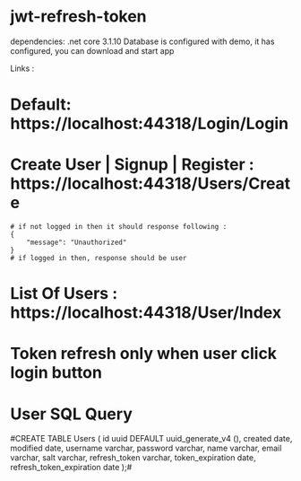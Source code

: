 # jwt-refresh-token
dependencies: .net core 3.1.10
Database is configured with demo, it has configured, you can download and start app

Links : 
# Default: https://localhost:44318/Login/Login
# Create User | Signup | Register : https://localhost:44318/Users/Create
    # if not logged in then it should response following :
    {
        "message": "Unauthorized"
    }
    # if logged in then, response should be user 
    
    
# List Of Users : https://localhost:44318/User/Index

# Token refresh only when user click login button

# User SQL Query

#CREATE TABLE Users (
    id uuid DEFAULT uuid_generate_v4 (), 
    created date, 
    modified date,
    username varchar,
    password varchar,
    name varchar,
    email varchar,
    salt varchar,
    refresh_token varchar,
    token_expiration date,
    refresh_token_expiration date 
);#
